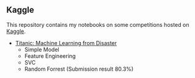 ## Kaggle

This repository contains my notebooks on some competitions hosted on [Kaggle](https://www.kaggle.com).

* [Titanic: Machine Learning from Disaster]()
    * Simple Model
    * Feature Engineering
    * SVC
    * Random Forrest (Submission result 80.3%)

